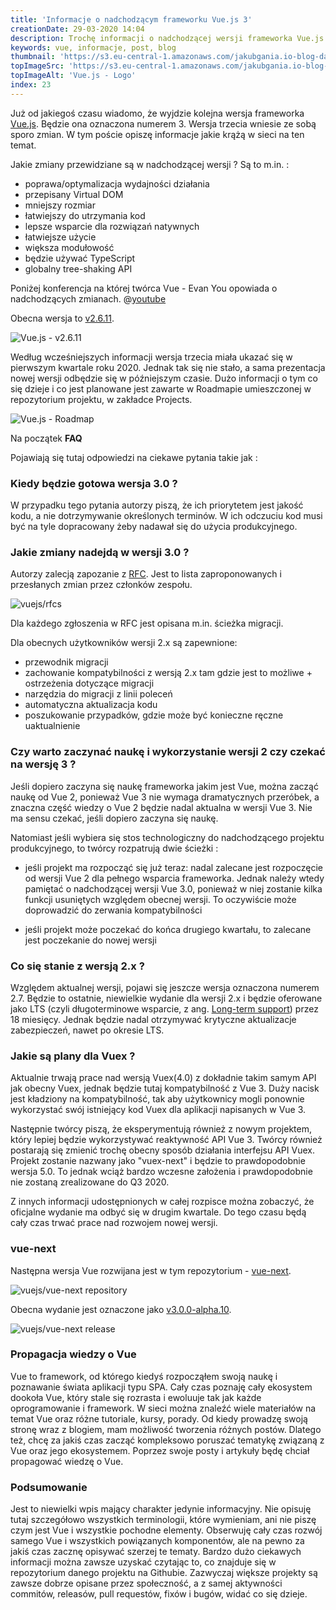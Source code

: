 ```yaml
---
title: 'Informacje o nadchodzącym frameworku Vue.js 3'
creationDate: 29-03-2020 14:04
description: Trochę informacji o nadchodzącej wersji frameworka Vue.js 3. Opisuję informacje dostępne w repozytorium projektu.
keywords: vue, informacje, post, blog
thumbnail: 'https://s3.eu-central-1.amazonaws.com/jakubgania.io-blog-data/29-03-2020-informacje-o-nadchodzacym-frameworku-vuejs-3/thumbnail.png'
topImageSrc: 'https://s3.eu-central-1.amazonaws.com/jakubgania.io-blog-data/29-03-2020-informacje-o-nadchodzacym-frameworku-vuejs-3/top-image.PNG'
topImageAlt: 'Vue.js - Logo'
index: 23
---
```


Już od jakiegoś czasu wiadomo, że wyjdzie kolejna wersja frameworka [Vue.js](https://vuejs.org/).
Będzie ona oznaczona numerem 3. Wersja trzecia wniesie ze sobą sporo zmian. W tym poście opiszę
informacje jakie krążą w sieci na ten temat.

Jakie zmiany przewidziane są w nadchodzącej wersji ? Są to m.in. :

- poprawa/optymalizacja wydajności działania
- przepisany Virtual DOM
- mniejszy rozmiar
- łatwiejszy do utrzymania kod
- lepsze wsparcie dla rozwiązań natywnych
- łatwiejsze użycie
- większa modułowość
- będzie używać TypeScript
- globalny tree-shaking API

Poniżej konferencja na której twórca Vue - Evan You opowiada o nadchodzących zmianach.
@[youtube](https://www.youtube.com/watch?v=WLpLYhnGqPA&t=547s)

Obecna wersja to [v2.6.11](https://github.com/vuejs/vue/releases/tag/v2.6.11).

![Vue.js - v2.6.11](https://s3.eu-central-1.amazonaws.com/jakubgania.io-blog-data/29-03-2020-informacje-o-nadchodzacym-frameworku-vuejs-3/current-release.PNG)

Według wcześniejszych informacji wersja trzecia miała ukazać się w pierwszym kwartale roku 2020. Jednak
tak się nie stało, a sama prezentacja nowej wersji odbędzie się w późniejszym czasie. Dużo informacji
o tym co się dzieje i co jest planowane jest zawarte w Roadmapie umieszczonej w repozytorium projektu,
w zakładce Projects.

![Vue.js - Roadmap](https://s3.eu-central-1.amazonaws.com/jakubgania.io-blog-data/29-03-2020-informacje-o-nadchodzacym-frameworku-vuejs-3/roadmap.PNG)

Na początek **FAQ**

Pojawiają się tutaj odpowiedzi na ciekawe pytania takie jak :

### Kiedy będzie gotowa wersja 3.0 ?

W przypadku tego pytania autorzy piszą, że ich priorytetem jest jakość kodu, a nie dotrzymywanie określonych
terminów. W ich odczuciu kod musi być na tyle dopracowany żeby nadawał się do użycia produkcyjnego.

### Jakie zmiany nadejdą w wersji 3.0 ?

Autorzy zalecją zapozanie z [RFC](https://github.com/vuejs/rfcs/pulls). Jest to lista zaproponowanych
i przesłanych zmian przez członków zespołu.

![vuejs/rfcs](https://s3.eu-central-1.amazonaws.com/jakubgania.io-blog-data/29-03-2020-informacje-o-nadchodzacym-frameworku-vuejs-3/rfcs.PNG)

Dla każdego zgłoszenia w RFC jest opisana m.in. ścieżka migracji.

Dla obecnych użytkowników wersji 2.x są zapewnione:

- przewodnik migracji
- zachowanie kompatybilności z wersją 2.x tam gdzie jest to możliwe + ostrzeżenia dotyczące migracji
- narzędzia do migracji z linii poleceń
- automatyczna aktualizacja kodu
- poszukowanie przypadków, gdzie może być konieczne ręczne uaktualnienie

### Czy warto zaczynać naukę i wykorzystanie wersji 2 czy czekać na wersję 3 ?

Jeśli dopiero zaczyna się naukę frameworka jakim jest Vue, można zacząć naukę od Vue 2, ponieważ Vue 3
nie wymaga dramatycznych przeróbek, a znaczna część wiedzy o Vue 2 będzie nadal aktualna w wersji Vue 3.
Nie ma sensu czekać, jeśli dopiero zaczyna się naukę.

Natomiast jeśli wybiera się stos technologiczny do nadchodzącego projektu produkcyjnego, to twórcy
rozpatrują dwie ścieżki :

- jeśli projekt ma rozpocząć się już teraz: nadal zalecane jest rozpoczęcie od wersji Vue 2 dla
pełnego wsparcia frameworka. Jednak należy wtedy pamiętać o nadchodzącej wersji Vue 3.0, ponieważ
w niej zostanie kilka funkcji usuniętych względem obecnej wersji. To oczywiście może doprowadzić
do zerwania kompatybilności

- jeśli projekt może poczekać do końca drugiego kwartału, to zalecane jest poczekanie do nowej wersji

### Co się stanie z wersją 2.x ?

Względem aktualnej wersji, pojawi się jeszcze wersja oznaczona numerem 2.7. Będzie to ostatnie,
niewielkie wydanie dla wersji 2.x i będzie oferowane jako LTS (czyli długoterminowe wsparcie, z ang. [Long-term support](https://en.wikipedia.org/wiki/Long-term_support))
przez 18 miesięcy. Jednak będzie nadal otrzymywać krytyczne aktualizacje zabezpieczeń, nawet po
okresie LTS.

### Jakie są plany dla Vuex ?

Aktualnie trwają prace nad wersją Vuex(4.0) z dokładnie takim samym API jak obecny Vuex, jednak będzie
tutaj kompatybilność z Vue 3. Duży nacisk jest kładziony na kompatybilność, tak aby użytkownicy
mogli ponownie wykorzystać swój istniejący kod Vuex dla aplikacji napisanych w Vue 3.

Następnie twórcy piszą, że eksperymentują również z nowym projektem, który lepiej będzie wykorzystywać
reaktywność API Vue 3. Twórcy również postarają się zmienić trochę obecny sposób działania interfejsu API
Vuex. Projekt zostanie nazwany jako "vuex-next" i będzie to prawdopodobnie wersja 5.0. To jednak wciąż
bardzo wczesne założenia i prawdopodobnie nie zostaną zrealizowane do Q3 2020.

Z innych informacji udostępnionych w całej rozpisce można zobaczyć, że oficjalne wydanie ma odbyć się
w drugim kwartale. Do tego czasu będą cały czas trwać prace nad rozwojem nowej wersji.

### vue-next

Następna wersja Vue rozwijana jest w tym repozytorium - [vue-next](https://github.com/vuejs/vue-next).

![vuejs/vue-next repository](https://s3.eu-central-1.amazonaws.com/jakubgania.io-blog-data/29-03-2020-informacje-o-nadchodzacym-frameworku-vuejs-3/vue-next-repo.PNG)

Obecna wydanie jest oznaczone jako [v3.0.0-alpha.10](https://github.com/vuejs/vue-next/releases/tag/v3.0.0-alpha.10).

![vuejs/vue-next release](https://s3.eu-central-1.amazonaws.com/jakubgania.io-blog-data/29-03-2020-informacje-o-nadchodzacym-frameworku-vuejs-3/vue-next.PNG)

### Propagacja wiedzy o Vue

Vue to framework, od którego kiedyś rozpocząłem swoją naukę i poznawanie świata aplikacji typu SPA.
Cały czas poznaję cały ekosystem dookoła Vue, który stale się rozrasta i ewoluuje tak jak każde
oprogramowanie i framework. W sieci można znaleźć wiele materiałów na temat Vue oraz różne
tutoriale, kursy, porady. Od kiedy prowadzę swoją stronę wraz z blogiem, mam możliwość
tworzenia różnych postów. Dlatego też, chcę za jakiś czas zacząć kompleksowo poruszać tematykę
związaną z Vue oraz jego ekosystemem. Poprzez swoje posty i artykuły będę chciał propagować wiedzę
o Vue.

### Podsumowanie

Jest to niewielki wpis mający charakter jedynie informacyjny. Nie opisuję tutaj szczegółowo wszystkich
terminologii, które wymieniam, ani nie piszę czym jest Vue i wszystkie pochodne elementy. Obserwuję
cały czas rozwój samego Vue i wszystkich powiązanych komponentów, ale na pewno za jakiś czas zacznę
opisywać szerzej te tematy. Bardzo dużo ciekawych informacji można zawsze uzyskać czytając to, co
znajduje się w repozytorium danego projektu na Githubie. Zazwyczaj większe projekty są zawsze dobrze
opisane przez społeczność, a z samej aktywności commitów, releasów, pull requestów, fixów i bugów,
widać co się dzieje.
